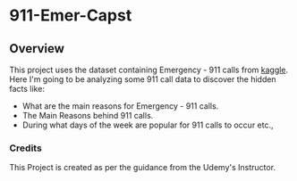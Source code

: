 # 911-Emer-Capst
## Overview
This project uses the dataset containing Emergency - 911 calls from [kaggle](https://www.kaggle.com/mchirico/montcoalert).
Here I'm going to be analyzing some 911 call data to discover the hidden facts like:
* What are the main reasons for Emergency - 911 calls.
* The Main Reasons behind 911 calls.
* During what days of the week are popular for 911 calls to occur etc.,

### Credits
This Project is created as per the guidance from the Udemy's Instructor.
